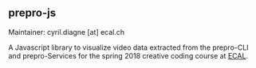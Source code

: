 ## prepro-js
Maintainer: cyril.diagne [at] ecal.ch

A Javascript library to visualize video data extracted from the prepro-CLI and prepro-Services for the spring 2018 creative coding course at [ECAL](http://ecal.ch).
